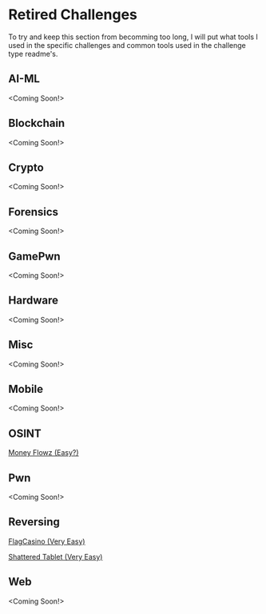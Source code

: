 # Retired Challenges
To try and keep this section from becomming too long, I will put what tools I used in the specific challenges and common tools used in the challenge type readme's.

## AI-ML
 <Coming Soon!>
## Blockchain
 <Coming Soon!>
## Crypto
 <Coming Soon!>
## Forensics
 <Coming Soon!>
## GamePwn
 <Coming Soon!>
## Hardware
 <Coming Soon!>
## Misc
 <Coming Soon!>
## Mobile
 <Coming Soon!>
## OSINT
[Money Flowz (Easy?)](https://github.com/Welshie-Sec/HackTheBox/blob/master/Retired%20Challenges/OSINT/Money%20Flowz/Money%20Flowz.md)
## Pwn
 <Coming Soon!>
## Reversing
[FlagCasino (Very Easy)](https://github.com/Welshie-Sec/HackTheBox/blob/master/Retired%20Challenges/Reversing/FlagCasino/FlagCasino.md)

[Shattered Tablet (Very Easy)](https://github.com/Welshie-Sec/HackTheBox/blob/master/Retired%20Challenges/Reversing/Shattered%20Tablet/Shattered%20Tablet.md)
## Web
 <Coming Soon!>
